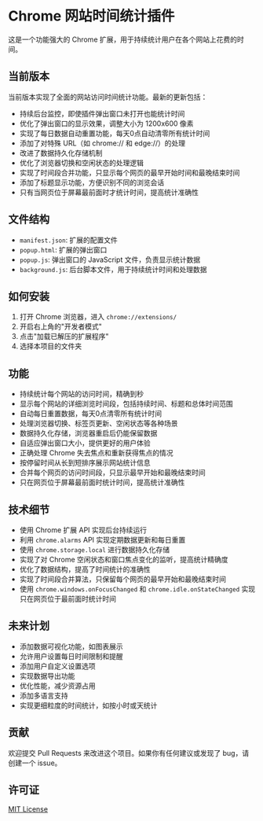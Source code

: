 # Chrome 网站时间统计插件

这是一个功能强大的 Chrome 扩展，用于持续统计用户在各个网站上花费的时间。

## 当前版本

当前版本实现了全面的网站访问时间统计功能。最新的更新包括：

- 持续后台监控，即使插件弹出窗口未打开也能统计时间
- 优化了弹出窗口的显示效果，调整大小为 1200x600 像素
- 实现了每日数据自动重置功能，每天0点自动清零所有统计时间
- 添加了对特殊 URL（如 chrome:// 和 edge://）的处理
- 改进了数据持久化存储机制
- 优化了浏览器切换和空闲状态的处理逻辑
- 实现了时间段合并功能，只显示每个网页的最早开始时间和最晚结束时间
- 添加了标题显示功能，方便识别不同的浏览会话
- 只有当网页位于屏幕最前面时才统计时间，提高统计准确性

## 文件结构

- `manifest.json`: 扩展的配置文件
- `popup.html`: 扩展的弹出窗口
- `popup.js`: 弹出窗口的 JavaScript 文件，负责显示统计数据
- `background.js`: 后台脚本文件，用于持续统计时间和处理数据

## 如何安装

1. 打开 Chrome 浏览器，进入 `chrome://extensions/`
2. 开启右上角的"开发者模式"
3. 点击"加载已解压的扩展程序"
4. 选择本项目的文件夹

## 功能

- 持续统计每个网站的访问时间，精确到秒
- 显示每个网站的详细浏览时间段，包括持续时间、标题和总体时间范围
- 自动每日重置数据，每天0点清零所有统计时间
- 处理浏览器切换、标签页更新、空闲状态等各种场景
- 数据持久化存储，浏览器重启后仍能保留数据
- 自适应弹出窗口大小，提供更好的用户体验
- 正确处理 Chrome 失去焦点和重新获得焦点的情况
- 按停留时间从长到短排序展示网站统计信息
- 合并每个网页的访问时间段，只显示最早开始和最晚结束时间
- 只在网页位于屏幕最前面时统计时间，提高统计准确性

## 技术细节

- 使用 Chrome 扩展 API 实现后台持续运行
- 利用 `chrome.alarms` API 实现定期数据更新和每日重置
- 使用 `chrome.storage.local` 进行数据持久化存储
- 实现了对 Chrome 空闲状态和窗口焦点变化的监听，提高统计精确度
- 优化了数据结构，提高了时间统计的准确性
- 实现了时间段合并算法，只保留每个网页的最早开始和最晚结束时间
- 使用 `chrome.windows.onFocusChanged` 和 `chrome.idle.onStateChanged` 实现只在网页位于最前面时统计时间

## 未来计划

- 添加数据可视化功能，如图表展示
- 允许用户设置每日时间限制和提醒
- 添加用户自定义设置选项
- 实现数据导出功能
- 优化性能，减少资源占用
- 添加多语言支持
- 实现更细粒度的时间统计，如按小时或天统计

## 贡献

欢迎提交 Pull Requests 来改进这个项目。如果你有任何建议或发现了 bug，请创建一个 issue。

## 许可证

[MIT License](LICENSE)
